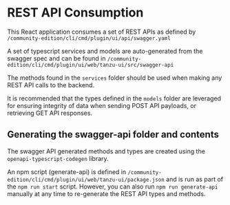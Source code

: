 # REST API Consumption

This React application consumes a set of REST APIs as defined by `/community-edition/cli/cmd/plugin/ui/api/swagger.yaml`

A set of typescript services and models are auto-generated from the swagger spec and can be found in
`/community-edition/cli/cmd/plugin/ui/web/tanzu-ui/src/swagger-api`

The methods found in the `services` folder should be used when making any REST API calls to the backend.

It is recommended that the types defined in the `models` folder are leveraged for ensuring integrity of
data when sending POST API payloads, or retrieving GET API responses.

## Generating the swagger-api folder and contents

The swagger API generated methods and types are created using the `openapi-typescript-codegen` library.

An npm script (generate-api) is defined in `/community-edition/cli/cmd/plugin/ui/web/tanzu-ui/package.json`
and is run as part of the `npm run start` script. However, you can also run `npm run generate-api` manually
at any time to re-generate the REST API types and methods.
